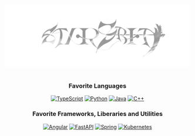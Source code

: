 <section>
<a target="_blank">
    <img src="starsbit_silver.png"/>
</a>
</section>

<h1></h1>

<section>
<h3 align="center">Favorite Languages</h3>
<p align="center">
    <a href="https://www.typescriptlang.org/" target="_blank"><img alt="TypeScript" src="https://img.shields.io/badge/TypeScript-007ACC?style=for-the-badge&logo=typescript&logoColor=white" /></a>
    <a href="https://www.python.org/" target="_blank"><img alt="Python" src="https://img.shields.io/badge/Python-14354C?style=for-the-badge&logo=python&logoColor=white"/></a>
    <a href="https://www.java.com/en/" target="_blank"><img alt="Java" src="https://img.shields.io/badge/Java-ED8B00?style=for-the-badge&logo=openjdk&logoColor=white"/></a>
    <a href="https://cplusplus.com/" target="_blank"><img alt="C++" src="https://img.shields.io/badge/c++-%2300599C.svg?style=for-the-badge&logo=c%2B%2B&logoColor=white"/></a>
</p>
<h3 align="center">Favorite Frameworks, Liberaries and Utilities</h3>
<p align="center">
    <a href="https://github.com/angular/angular" target="_blank"><img alt="Angular" src="https://img.shields.io/badge/Angular-DD0031?style=for-the-badge&logo=angular&logoColor=white"/></a>
    <a href="https://github.com/fastapi/fastapi" target="_blank"><img alt="FastAPI" src="https://img.shields.io/badge/FastAPI-009688?style=for-the-badge&logo=FastAPI&logoColor=white"/></a>
    <a href="https://github.com/spring-projects/spring-framework" target="_blank"><img alt="Spring" src="https://img.shields.io/badge/Spring-6DB33F?style=for-the-badge&logo=spring&logoColor=white"/></a>
    <a href="https://github.com/kubernetes/kubernetes" target="_blank"><img alt="Kubernetes" src="https://img.shields.io/static/v1?style=for-the-badge&message=Kubernetes&color=326CE5&logo=Kubernetes&logoColor=FFFFFF&label="/></a>
</p>

</section>
